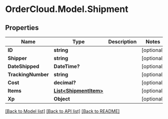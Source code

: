 # OrderCloud.Model.Shipment
## Properties

Name | Type | Description | Notes
------------ | ------------- | ------------- | -------------
**ID** | **string** |  | [optional] 
**Shipper** | **string** |  | [optional] 
**DateShipped** | **DateTime?** |  | [optional] 
**TrackingNumber** | **string** |  | [optional] 
**Cost** | **decimal?** |  | [optional] 
**Items** | [**List&lt;ShipmentItem&gt;**](ShipmentItem.md) |  | [optional] 
**Xp** | **Object** |  | [optional] 

[[Back to Model list]](../README.md#documentation-for-models) [[Back to API list]](../README.md#documentation-for-api-endpoints) [[Back to README]](../README.md)


